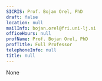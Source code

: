 ```yaml
---
SICRIS: Prof. Bojan Orel, PhD
draft: false
location: null
mailInfo: bojan.orel@fri.uni-lj.si
officeHours: null
profName: Prof. Bojan Orel, PhD
profTitle: Full Professor
telephoneInfo: null
title: null
---
```


None